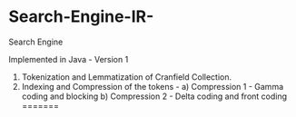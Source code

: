 # Search-Engine-IR-
Search Engine 


Implemented in Java - Version 1

1) Tokenization and Lemmatization of Cranfield Collection.
2) Indexing and Compression of the tokens -
   a) Compression 1 - Gamma coding and blocking
   b) Compression 2 - Delta coding and front coding
=======

